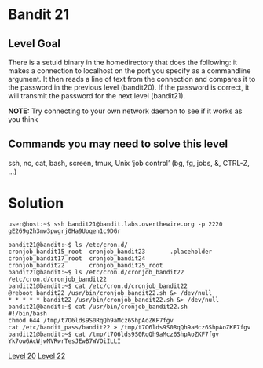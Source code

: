 <h1>Bandit 21</h1>

<h2 id="level-goal">Level Goal</h2>
<p>There is a setuid binary in the homedirectory that does the
following: it makes a connection to localhost on the port you
specify as a commandline argument. It then reads a line of text from
the connection and compares it to the password in the previous level
(bandit20). If the password is correct, it will transmit the
password for the next level (bandit21).</p>

<p><strong>NOTE:</strong> Try connecting to your own network daemon to see if it
works as you think</p>

<h2 id="commands-you-may-need-to-solve-this-level">Commands you may need to solve this level</h2>
<p>ssh, nc, cat, bash, screen, tmux, Unix ‘job control’ (bg, fg, jobs, &amp;, CTRL-Z, …)</p>


<h1>Solution</h1>

```
user@host:~$ ssh bandit21@bandit.labs.overthewire.org -p 2220
gE269g2h3mw3pwgrj0Ha9Uoqen1c9DGr

bandit21@bandit:~$ ls /etc/cron.d/
cronjob_bandit15_root  cronjob_bandit23       .placeholder
cronjob_bandit17_root  cronjob_bandit24
cronjob_bandit22       cronjob_bandit25_root
bandit21@bandit:~$ ls /etc/cron.d/cronjob_bandit22
/etc/cron.d/cronjob_bandit22
bandit21@bandit:~$ cat /etc/cron.d/cronjob_bandit22
@reboot bandit22 /usr/bin/cronjob_bandit22.sh &> /dev/null
* * * * * bandit22 /usr/bin/cronjob_bandit22.sh &> /dev/null
bandit21@bandit:~$ cat /usr/bin/cronjob_bandit22.sh
#!/bin/bash
chmod 644 /tmp/t7O6lds9S0RqQh9aMcz6ShpAoZKF7fgv
cat /etc/bandit_pass/bandit22 > /tmp/t7O6lds9S0RqQh9aMcz6ShpAoZKF7fgv
bandit21@bandit:~$ cat /tmp/t7O6lds9S0RqQh9aMcz6ShpAoZKF7fgv
Yk7owGAcWjwMVRwrTesJEwB7WVOiILLI
```

<a href="bandit20.md">Level 20</a>
<a href="bandit22.md">Level 22</a>
